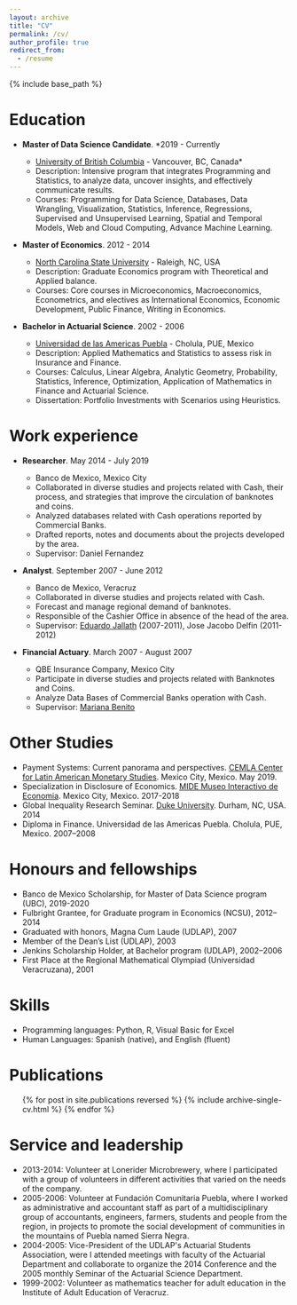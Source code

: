 ```yaml
---
layout: archive
title: "CV"
permalink: /cv/
author_profile: true
redirect_from:
  - /resume
---
```


{% include base_path %}

Education
======
* **Master of Data Science Candidate**. *2019 - Currently
  - [University of British Columbia](https://www.ubc.ca) - Vancouver, BC, Canada*
  * Description: Intensive program that integrates Programming and Statistics, to analyze data, uncover insights, and  effectively communicate results.
  * Courses: Programming for Data Science, Databases, Data Wrangling, Visualization, Statistics, Inference, Regressions, Supervised and Unsupervised Learning, Spatial and Temporal Models, Web and Cloud Computing, Advance Machine Learning.

* **Master of Economics**. 2012 - 2014
  * [North Carolina State University](https://www.ncsu.edu) - Raleigh, NC, USA
  * Description: Graduate Economics program with Theoretical and Applied balance.
  * Courses: Core courses in Microeconomics, Macroeconomics, Econometrics, and electives as International Economics, Economic Development, Public Finance, Writing in Economics.

* **Bachelor in Actuarial Science**. 2002 - 2006
  * [Universidad de las Americas Puebla](https://www.udlap.mx/web/en/) - Cholula, PUE, Mexico
  * Description: Applied Mathematics and Statistics to assess risk in Insurance and Finance.
  * Courses: Calculus, Linear Algebra, Analytic Geometry, Probability, Statistics, Inference, Optimization, Application of Mathematics in Finance and Actuarial Science.
  * Dissertation: Portfolio Investments with Scenarios using Heuristics.

Work experience
======
* **Researcher**. May 2014 - July 2019
  * Banco de Mexico, Mexico City
  * Collaborated in diverse studies and projects related with Cash, their process, and strategies that improve the circulation of banknotes and coins.
  * Analyzed databases related with Cash operations reported by Commercial Banks.
  * Drafted reports, notes and documents about the projects developed by the area.
  * Supervisor: Daniel Fernandez

* **Analyst**. September 2007 - June 2012
  * Banco de Mexico, Veracruz
  * Collaborated in diverse studies and projects related with Cash.
  * Forecast and manage regional demand of banknotes.
  * Responsible of the Cashier Office in absence of the head of the area.
  * Supervisor: [Eduardo Jallath](https://www.linkedin.com/in/ejallath/) (2007-2011), Jose Jacobo Delfin (2011-2012)

* **Financial Actuary**. March 2007 - August 2007
  * QBE Insurance Company, Mexico City
  * Participate in diverse studies and projects related with Banknotes and Coins.
  * Analyze Data Bases of Commercial Banks operation with Cash.
  * Supervisor: [Mariana Benito](https://www.linkedin.com/in/mariana-benito-24187090/)

Other Studies
=============
* Payment Systems: Current panorama and perspectives. [CEMLA Center for Latin American Monetary Studies](https://www.cemla.org/english.html). Mexico City, Mexico. May 2019.
* Specialization in Disclosure of Economics. [MIDE Museo Interactivo de Economia](https://www.mide.org.mx). Mexico City, Mexico. 2017-2018
* Global Inequality Research Seminar. [Duke University](https://duke.edu). Durham, NC, USA. 2014
* Diploma in Finance. Universidad de las Americas Puebla. Cholula, PUE, Mexico. 2007–2008

Honours and fellowships 
=======================
* Banco de Mexico Scholarship, for Master of Data Science program (UBC), 2019-2020
* Fulbright Grantee, for Graduate program in Economics (NCSU), 2012–2014
* Graduated with honors, Magna Cum Laude (UDLAP), 2007
* Member of the Dean’s List (UDLAP), 2003
* Jenkins Scholarship Holder, at Bachelor program (UDLAP), 2002–2006
* First Place at the Regional Mathematical Olympiad (Universidad Veracruzana), 2001

Skills
======
* Programming languages: Python, R, Visual Basic for Excel
* Human Languages: Spanish (native), and English (fluent)

Publications
======
  <ul>{% for post in site.publications reversed %}
    {% include archive-single-cv.html %}
  {% endfor %}</ul>
  
Service and leadership
======================
* 2013-2014: Volunteer at Lonerider Microbrewery, where I participated with a group of volunteers in different activities that varied on the needs of the company.
* 2005-2006: Volunteer at Fundación Comunitaria Puebla, where I worked as administrative and accountant staff as part of a multidisciplinary group of accountants, engineers, farmers, students and people from the region, in projects to promote the social development of communities in the mountains of Puebla named Sierra Negra.
* 2004-2005: Vice-President of the UDLAP's Actuarial Students Association, were I attended meetings with faculty of the Actuarial Department and collaborate to organize the 2014 Conference and the 2005 monthly Seminar of the Actuarial Science Department.
* 1999­-2002: Volunteer as mathematics teacher for adult education in the Institute of Adult Education of Veracruz.
